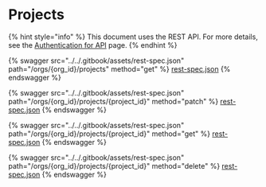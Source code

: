 # Projects

{% hint style="info" %}
This document uses the REST API. For more details, see the [Authentication for API](../rest-api/authentication-for-api/) page.
{% endhint %}

{% swagger src="../../.gitbook/assets/rest-spec.json" path="/orgs/{org_id}/projects" method="get" %}
[rest-spec.json](../../.gitbook/assets/rest-spec.json)
{% endswagger %}

{% swagger src="../../.gitbook/assets/rest-spec.json" path="/orgs/{org_id}/projects/{project_id}" method="patch" %}
[rest-spec.json](../../.gitbook/assets/rest-spec.json)
{% endswagger %}

{% swagger src="../../.gitbook/assets/rest-spec.json" path="/orgs/{org_id}/projects/{project_id}" method="get" %}
[rest-spec.json](../../.gitbook/assets/rest-spec.json)
{% endswagger %}

{% swagger src="../../.gitbook/assets/rest-spec.json" path="/orgs/{org_id}/projects/{project_id}" method="delete" %}
[rest-spec.json](../../.gitbook/assets/rest-spec.json)
{% endswagger %}
